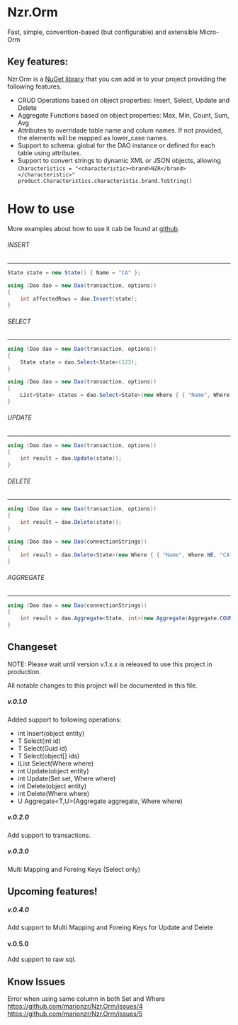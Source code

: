 # Nzr.Orm
Fast, simple, convention-based (but configurable) and extensible Micro-Orm

## Key features:
Nzr.Orm is a [NuGet library](https://www.nuget.org/packages/Nzr.Orm.Core/) that you can add in to your project providing the following features.

* CRUD Operations based on object properties: Insert, Select, Update and Delete
* Aggregate Functions based on object properties: Max, Min, Count, Sum, Avg
* Attributes to overridade table name and colum names. If not provided, the elements will be mapped as lower_case names.
* Support to schema: global for the DAO instance or defined for each table using attributes.
* Support to convert strings to dynamic XML or JSON objects, allowing 
`Characteristics = "<characteristic><brand>NZR</brand></characteristic>"
product.Characteristics.characteristic.brand.ToString()`

# How to use

More examples about how to use it cab be found at [github](https://github.com/marionzr/Nzr.Orm/tree/master/dotnet/Nzr.Orm.Core.Tests).

###### INSERT
------------------------------------------------------------
```csharp
State state = new State() { Name = "CA" };

using (Dao dao = new Dao(transaction, options))
{
	int affectedRows = dao.Insert(state);
}
```

###### SELECT
------------------------------------------------------------
```csharp
using (Dao dao = new Dao(transaction, options))
{
	State state = dao.Select<State>(123);
}

using (Dao dao = new Dao(transaction, options))
{
	List<State> states = dao.Select<State>(new Where { { "Name", Where.	EQ "CA" } });
}
```

###### UPDATE
------------------------------------------------------------
```csharp
using (Dao dao = new Dao(transaction, options))
{
	int result = dao.Update(state));
}

```

###### DELETE
------------------------------------------------------------
```csharp
using (Dao dao = new Dao(transaction, options))
{
	int result = dao.Delete(state));
}

using (Dao dao = new Dao(connectionStrings))
{
	int result = dao.Delete<State>(new Where { { "Name", Where.NE, "CA" } });
}
```

###### AGGREGATE
------------------------------------------------------------
```csharp
using (Dao dao = new Dao(connectionStrings))
{
	int result = dao.Aggregate<State, int>(new Aggregate(Aggregate.COUNT, "Id"));
}
```


## Changeset
NOTE: Please wait until version v.1.x.x is released to use this project in production.

All notable changes to this project will be documented in this file.

##### v.0.1.0
Added support to following operations:
* int Insert(object entity)
* T Select<T>(int id)
* T Select<T>(Guid id)
* T Select<T>(object[] ids)
* IList<T> Select<T>(Where where)
* int Update(object entity)
* int Update<T>(Set set, Where where)
* int Delete(object entity)
* int Delete<T>(Where where)
* U Aggregate<T,U>(Aggregate aggregate, Where where)

##### v.0.2.0
Add support to transactions.

##### v.0.3.0
Multi Mapping and Foreing Keys (Select only)

## Upcoming features!

##### v.0.4.0
Add support to Multi Mapping and Foreing Keys for Update and Delete

#### v.0.5.0
Add support to raw sql.

## Know Issues
Error when using same column in both Set and Where
https://github.com/marionzr/Nzr.Orm/issues/4
https://github.com/marionzr/Nzr.Orm/issues/5